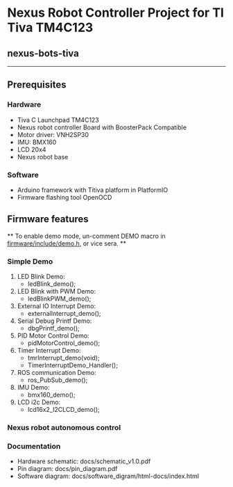 # Nexus Robot Controller Project for TI Tiva TM4C123
## nexus-bots-tiva
---

## Prerequisites
### Hardware
- Tiva C Launchpad TM4C123
- Nexus robot controller Board with BoosterPack Compatible
- Motor driver: VNH2SP30
- IMU: BMX160
- LCD 20x4
- Nexus robot base

### Software
- Arduino framework with Titiva platform in PlatformIO
- Firmware flashing tool OpenOCD

## Firmware features
** To enable demo mode, un-comment DEMO macro in [firmware/include/demo.h](https://github.com/khuehm17/nexus-bots-tiva/blob/main/firmware/include/demo.h), or vice sera. **
### Simple Demo
1. LED Blink Demo: 
	- ledBlink_demo();
2. LED Blink with PWM Demo: 
	- ledBlinkPWM_demo();
3. External IO Interrupt Demo: 
	- externalInterrupt_demo();
4. Serial Debug Printf Demo: 
	- dbgPrintf_demo();
5. PID Motor Control Demo: 
	- pidMotorControl_demo();
6. Timer Interrupt Demo: 
	- tmrInterrupt_demo(void);
	- TimerInterruptDemo_Handler();
7. ROS communication Demo: 
	- ros_PubSub_demo();
8. IMU Demo: 
	- bmx160_demo();
9. LCD i2c Demo:
	- lcd16x2_I2CLCD_demo();

### Nexus robot autonomous control

### Documentation
- Hardware schematic: docs/schematic_v1.0.pdf
- Pin diagram: docs/pin_diagram.pdf
- Software diagram: docs/software_digram/html-docs/index.html

